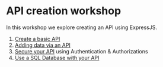 # API creation workshop

In this workshop we explore creating an API using ExpressJS.

1. [Create a basic API](./create-a-basic-api.md)
2. [Adding data via an API](./api-endpoint-for-adding-data.md)
3. [Secure your API](./secure-your-api.md) using Authentication & Authorizations
4. [Use a SQL Database with your API](./use-a-sql-db-with-your-api.md)
